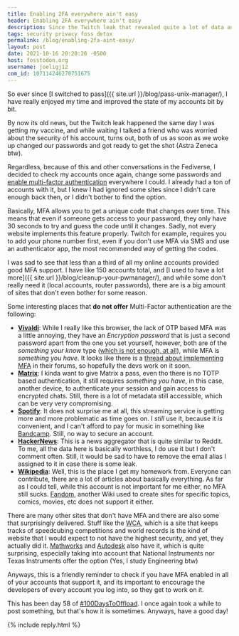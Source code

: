 ```yaml
---
title: Enabling 2FA everywhere ain't easy
header: Enabling 2FA everywhere ain't easy
description: Since the Twitch leak that revealed quite a lot of data and source code, I got the urge of evaluating all of my passwords and authentication methods, and I got into another password cleanup phase, I was surprised to see 2FA is still not implemented everywhere.
tags: security privacy foss detox
permalink: /blog/enabling-2fa-aint-easy/
layout: post
date: 2021-10-16 20:20:20 -0500
host: fosstodon.org
username: joeligj12
com_id: 107114246270751675
---
```


So ever since [I switched to pass]({{ site.url }}/blog/pass-unix-manager/), I have really enjoyed my time and improved the state of my accounts bit by bit.

By now its old news, but the Twitch leak happened the same day I was getting my vaccine, and while waiting I talked a friend who was worried about the security of his account, turns out, both of us as soon as we woke up changed our passwords and got ready to get the shot (Astra Zeneca btw).

Regardless, because of this and other conversations in the Fediverse, I decided to check my accounts once again, change some passwords and [enable multi-factor authentication](https://en.wikipedia.org/wiki/Multi-factor_authentication) everywhere I could. I already had a ton of accounts with it, but I knew I had ignored some sites since I didn't care enough back then, or I didn't bother to find the option.

Basically, MFA allows you to get a unique code that changes over time. This means that even if someone gets access to your password, they only have 30 seconds to try and guess the code until it changes. Sadly, not every website implements this feature properly. Twitch for example, requires you to add your phone number first, even if you don't use MFA via SMS and use an authenticator app, the most recommended way of getting the codes.

I was sad to see that less than a third of all my online accounts provided good MFA support. I have like 150 accounts total, and [I used to have a lot more]({{ site.url }}/blog/cleanup-your-pwmanager/), and while some don't really need it (local accounts, router passwords), there are is a big amount of sites that don't even bother for some reason.

Some interesting places that **do not offer** Multi-Factor authentication are the following:

- [**Vivaldi**](https://vivaldi.net): While I really like this browser, the lack of OTP based MFA was a little annoying, they have an *Encryption password* that is just a second password apart from the one you set yourself, however, both are of the *something your know* type ([which is not enough, at all](https://www.cs.cornell.edu/courses/cs513/2005fa/NNLauthPeople.html)), while MFA is *something you have*. It looks like there is a [thread about implementing MFA](https://forum.vivaldi.net/topic/33950/two-factor-authentication-scheme-for-vivaldi-net-account) in their forums, so hopefully the devs work on it soon.
- [**Matrix**](https://matrix.org): I kinda want to give Matrix a pass, even tho there is no TOTP based authentication, it still requires *something you have*, in this case, another device, to authenticate your session and gain access to encrypted chats. Still, there is a lot of metadata still accessible, which can be very very compromising.
- [**Spotify**](https://spotify.com): It does not surprise me at all, this streaming service is getting more and more problematic as time goes on. I *still* use it, because it *is* convenient, and I can't afford to pay for music in something like [Bandcamp](https://bandcamp.com). Still, no way to secure an account.
- [**HackerNews**](https://https://news.ycombinator.com/): This is a news aggregator that is quite similar to Reddit. To me, all the data here is basically worthless, I do use it but I don't comment often. Still, it would be sad to have to remove the email alias I assigned to it in case there is some leak.
- [**Wikipedia**](https://wikipedia.org): Well, this is the place I get my homework from. Everyone can contribute, there are a lot of articles about basically everything. As far as I could tell, while this account is not important for me either, no MFA still sucks. [Fandom](https://fandom.com), another Wiki used to create sites for specific topics, comics, movies, etc does not support it either.

There are many other sites that don't have MFA and there are also some that surprisingly delivered. Stuff like the [WCA](https://www.worldcubeassociation.org), which is a site that keeps tracks of speedcubing competitions and world records is the kind of website that I would expect to not have the highest security, and yet, they actually did it. [Mathworks](https://mathworks.com) and [Autodesk](https://autodesk.com) also have it, which is quite surprising, especially taking into account that National Instruments nor Texas Instruments offer the option (Yes, I study Engineering btw)

Anyways, this is a friendly reminder to check if you have MFA enabled in all of your accounts that support it, and its important to encourage the developers of  every account you log into, so they get to work on it.

This has been day 58 of [#100DaysToOffload](https://100DaysToOffload.com). I once again took a while to post something, but that's how it is sometimes. Anyways, have a good day!

{% include reply.html %}
